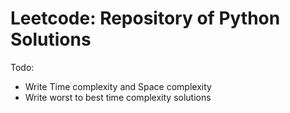 # Leetcode: Repository of Python Solutions

Todo:
- Write Time complexity and Space complexity
- Write worst to best time complexity solutions
